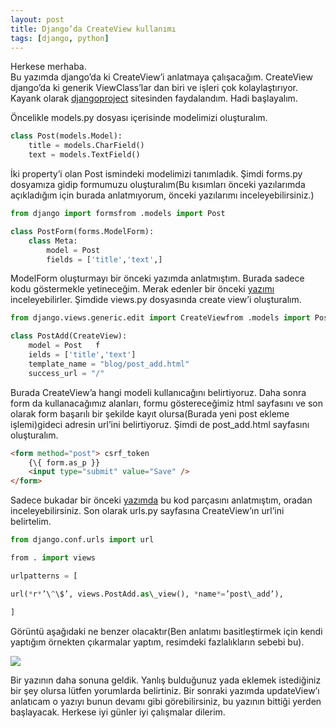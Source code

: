 ```yaml
---
layout: post
title: Django’da CreateView kullanımı
tags: [django, python]
---
```


Herkese merhaba.  
Bu yazımda django’da ki CreateView’i anlatmaya çalışacağım. CreateView
django’da ki generik ViewClass’lar dan biri ve işleri çok
kolaylaştırıyor. Kayank olarak
[djangoproject](https://docs.djangoproject.com/en/2.0/ref/class-based-views/generic-editing/)
sitesinden faydalandım. Hadi başlayalım.

Öncelikle models.py dosyası içerisinde modelimizi oluşturalım.

```python
class Post(models.Model):   
    title = models.CharField()   
    text = models.TextField()
```

İki property’i olan Post ismindeki modelimizi tanımladık. Şimdi forms.py
dosyamıza gidip formumuzu oluşturalım(Bu kısımları önceki yazılarımda
açıkladığım için burada anlatmıyorum, önceki yazılarımı
inceleyebilirsiniz.)

```python
from django import formsfrom .models import Post
```

```python
class PostForm(forms.ModelForm):   
    class Meta:      
        model = Post      
        fields = ['title','text',]
```

ModelForm oluşturmayı bir önceki yazımda anlatmıştım. Burada sadece kodu
göstermekle yetineceğim. Merak edenler bir önceki
[yazımı](https://medium.com/@cihanerman_/django-formview-kullanımı-cf3f4f2f575b)
inceleyebilirler. Şimdide views.py dosyasında create view’i oluşturalım.

```python
from django.views.generic.edit import CreateViewfrom .models import Post
```

```python
class PostAdd(CreateView):   
    model = Post   f
    ields = ['title','text']   
    template_name = "blog/post_add.html"   
    success_url = "/"
```

Burada CreateView’a hangi modeli kullanıcağını belirtiyoruz. Daha sonra
form da kullanacağımız alanları, formu göstereceğimiz html sayfasını ve
son olarak form başarılı bir şekilde kayıt olursa(Burada yeni post
ekleme işlemi)gideci adresin url’ini belirtiyoruz. Şimdi de
post\_add.html sayfasını oluşturalım.

```html
<form method="post"> csrf_token     
    {\{ form.as_p }}    
    <input type="submit" value="Save" />
</form>
```

Sadece bukadar bir önceki
[yazımda](https://medium.com/@cihanerman_/django-formview-kullanımı-cf3f4f2f575b)
bu kod parçasını anlatmıştım, oradan inceleyebilirsiniz. Son olarak
urls.py sayfasına CreateView’ın url’ini belirtelim.
```python
from django.conf.urls import url

from . import views

urlpatterns = [

url(*r*’\^\$’, views.PostAdd.as\_view(), *name*=’post\_add’),

]
```
Görüntü aşağıdaki ne benzer olacaktır(Ben anlatımı basitleştirmek için
kendi yaptığım örnekten çıkarmalar yaptım, resimdeki fazlalıkların
sebebi bu).

![](https://cdn-images-1.medium.com/max/800/1*Wb8wpB5Mk-tbv4nafFljxA.png)

Bir yazının daha sonuna geldik. Yanlış bulduğunuz yada eklemek
istediğiniz bir şey olursa lütfen yorumlarda belirtiniz. Bir sonraki
yazımda updateView’ı anlatıcam o yazıyı bunun devamı gibi
görebilirsiniz, bu yazının bittiği yerden başlayacak. Herkese iyi günler
iyi çalışmalar dilerim.